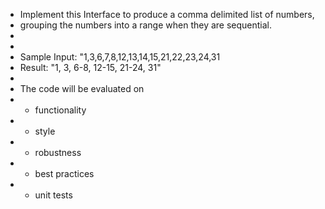 * Implement this Interface to produce a comma delimited list of numbers,
* grouping the numbers into a range when they are sequential.
*
*
* Sample Input: "1,3,6,7,8,12,13,14,15,21,22,23,24,31
* Result: "1, 3, 6-8, 12-15, 21-24, 31"
*
* The code will be evaluated on
*   - functionality
*   - style
*   - robustness
*   - best practices
*   - unit tests